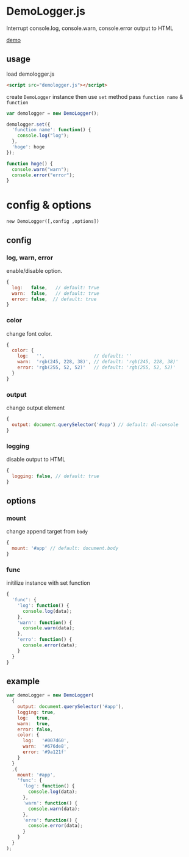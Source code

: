 # DemoLogger.js
Interrupt console.log, console.warn, console.error output to HTML

[demo](https://nakajmg.github.io/DemoLogger.js/dist/)

## usage

load demologger.js

```html
<script src="demologger.js"></script>
```
create `DemoLogger` instance then use `set` method pass `function name` & `function`

```js
var demologger = new DemoLogger();

demologger.set({
  'function name': function() {
    console.log("log");
  },
  'hoge': hoge
});

function hoge() {
  console.warn("warn");
  console.error("error");
}
```

# config & options

`new DemoLogger([,config ,options])`

## config

### log, warn, error

enable/disable option.

```js
{
  log:   false,   // default: true
  warn:  false,   // default: true
  error: false,  // default: true
}
```

### color

change font color.

```js
{
  color: {
    log:   '',                  // default: ''
    warn:  'rgb(245, 228, 38)', // default: 'rgb(245, 228, 38)'
    error: 'rgb(255, 52, 52)'   // default: 'rgb(255, 52, 52)'
  }
}
```

### output

change output element

```js
{
  output: document.querySelector('#app') // default: dl-console
}
```

### logging

disable output to HTML

```js
{
  logging: false, // default: true
}
```

## options

### mount

change append target from `body`

```js
{
  mount: '#app' // default: document.body
}
```

### func

initilize instance with set function

```js
{
  'func': {
    'log': function() {
      console.log(data);
    },
    'warn': function() {
      console.warn(data);
    },
    'erro': function() {
      console.error(data);
    }
  }
}
```

## example

```js
var demoLogger = new DemoLogger(
  { 
    output: document.querySelector('#app'),
    logging: true,
    log:   true,  
    warn:  true,  
    error: false, 
    color: {
      log:   '#007d60',                 
      warn:  '#676de8',
      error: '#9a121f'
    }
  }
  ,{
    mount: '#app', 
    'func': {
      'log': function() {
        console.log(data);
      },
      'warn': function() {
        console.warn(data);
      },
      'erro': function() {
        console.error(data);
      }
    }
  }
);
```
